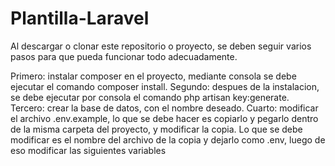 # Plantilla-Laravel

Al descargar o clonar este repositorio o proyecto, se deben seguir varios pasos para que pueda funcionar todo adecuadamente.

Primero: instalar composer en el proyecto, mediante consola se debe ejecutar el comando composer install.
Segundo: despues de la instalacion, se debe ejecutar por consola el comando php artisan key:generate.
Tercero: crear la base de datos, con el nombre deseado.
Cuarto: modificar el archivo .env.example, lo que se debe hacer es copiarlo y pegarlo dentro de la misma carpeta del proyecto, y modificar la copia. Lo que se debe modificar es el nombre del archivo de la copia y dejarlo como .env, luego de eso modificar las siguientes variables

